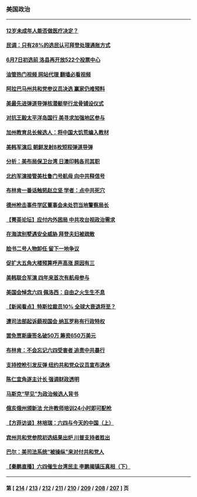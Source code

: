 ### 美国政治
---
#### [12岁未成年人能否做医疗决定？](../../pages/ncid1078159/n13753116.md?06061245) 
#### [民调：只有28%的选民认可拜登处理通胀方式](../../pages/ncid1078159/n13753048.md?06061245) 
#### [6月7日初选前 洛县再开放522个投票中心](../../pages/ncid1078159/n13753113.md?06061245) 
#### [油管热门视频 网站代理 翻墙必看视频](http://209.222.30.114:81/youtube.html?06061245)
#### [阿拉巴马州共和党参议员决选 赢家仍难预料](../../pages/ncid1078159/n13752925.md?06061245) 
#### [美最先进弹道导弹核潜艇举行龙骨铺设仪式](../../pages/ncid1078159/n13752964.md?06061245) 
#### [对抗王毅太平洋岛国行 美寻求加强地区参与](../../pages/ncid1078159/n13752906.md?06061245) 
#### [加州教育总长候选人：将中国大饥荒编入教材](../../pages/ncid1078159/n13752863.md?06061245) 
#### [美韩军演后 朝鲜发射8枚短程弹道导弹](../../pages/ncid1078159/n13752806.md?06061245) 
#### [分析：美布局保卫台湾 日澳印韩各司其职](../../pages/ncid1078159/n13751378.md?06061245) 
#### [北约军演接管美杜鲁门号航母 向中共释信号](../../pages/ncid1078159/n13751927.md?06061245) 
#### [布林肯一番话触怒赵立坚 学者：点中共死穴](../../pages/ncid1078159/n13751882.md?06061245) 
#### [德州枪击事件学区董事会未处罚当地警察局长](../../pages/ncid1078159/n13752488.md?06061245) 
#### [【菁英论坛】应付内外困局 中共攻台视政治需求](../../pages/ncid1078159/n13752381.md?06061245) 
#### [在海滨别墅遇安全威胁 拜登夫妇被疏散](../../pages/ncid1078159/n13752486.md?06061245) 
#### [脸书二号人物卸任 留下一地争议](../../pages/ncid1078159/n13751931.md?06061245) 
#### [促扩大五角大楼预算呼声高涨 原因有三](../../pages/ncid1078159/n13752299.md?06061245) 
#### [美韩联合军演 四年来首次有航母参与](../../pages/ncid1078159/n13752328.md?06061245) 
#### [美国会悼念六四 佩洛西：自由之火生生不息](../../pages/ncid1078159/n13752143.md?06061245) 
#### [【新闻看点】特斯拉裁员10% 全球大衰退将至？](../../pages/ncid1078159/n13751943.md?06061245) 
#### [遭司法部起诉藐视国会 纳瓦罗称有行政特权](../../pages/ncid1078159/n13752051.md?06061245) 
#### [罢免贾斯康签名破50万 筹资650万美元](../../pages/ncid1078159/n13752079.md?06061245) 
#### [布林肯：不会忘记六四受害者 追责中共暴行](../../pages/ncid1078159/n13752030.md?06061245) 
#### [支持控枪引发反弹 纽约共和党众议员宣布退休](../../pages/ncid1078159/n13751997.md?06061245) 
#### [陈仁宜角逐主计长 强调财政透明](../../pages/ncid1078159/n13752047.md?06061245) 
#### [马斯克“罕见”为政治候选人背书](../../pages/ncid1078159/n13752025.md?06061245) 
#### [俄亥俄州颁新法 允许教师培训24小时即可配枪](../../pages/ncid1078159/n13751992.md?06061245) 
#### [【方菲访谈】林培瑞：六四与今天的中国（上）](../../pages/ncid1078159/n13751795.md?06061245) 
#### [宾州共和党参院初选结果出炉 川普支持者胜出](../../pages/ncid1078159/n13751955.md?06061245) 
#### [巴尔：美司法系统“被操纵”来对付共和党人](../../pages/ncid1078159/n13751936.md?06061245) 
#### [【秦鹏直播】六四催生台湾民主 李鹏揭镇压真相（下）](../../pages/ncid1078159/n13751958.md?06061245) 

---
#### 第 [ [214](./214.md?06061245) / [213](./213.md?06061245) / [212](./212.md?06061245) / [211](./211.md?06061245) / [210](./210.md?06061245) / [209](./209.md?06061245) / [208](./208.md?06061245) / [207](./207.md?06061245) ] 页
